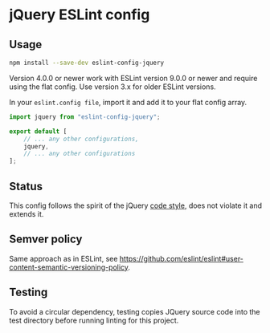 # jQuery ESLint config

## Usage

```sh
npm install --save-dev eslint-config-jquery
```

Version 4.0.0 or newer work with ESLint version 9.0.0 or newer and require using the flat config. Use version 3.x for older ESLint versions.

In your `eslint.config file`, import it and add it to your flat config array.

```javascript
import jquery from "eslint-config-jquery";

export default [
    // ... any other configurations,
    jquery,
    // ... any other configurations
];

```

## Status

This config follows the spirit of the jQuery [code style](https://contribute.jquery.org/style-guide/js/), does not violate it and extends it.

## Semver policy

Same approach as in ESLint, see https://github.com/eslint/eslint#user-content-semantic-versioning-policy.

## Testing

To avoid a circular dependency, testing copies JQuery source code into the test directory before running linting for
this project. 

